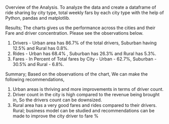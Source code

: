 Overview of the Analysis.
To analyze the data and create a dataframe of ride sharing by city type, total weekly fars by each city type with the help of Python, pandas and matplotlib.

Results;
The charts gives us the performance across the cities and their Fare and driver concentration. Please see the observations below.
1) Drivers - Urban area has 86.7% of the total drivers, Suburban having 12.5% and Rural has 0.8%.
2) Rides - Urban has 68.4% , Suburban has 26.3% and Rural has 5.3%.
3) Fares - In Percent of Total fares by City - Urban - 62.7%, Suburban - 30.5% and Rural - 6.8%.

Summary;
Based on the observations of the chart, We can make the following recommendations,
1. Urban areas is thriving and more improvements in terms of driver count.
2. Driver count in the city is high compared to the revenue being brought in, So the drivers count can be downsized.
3. Rural area has a very good fares and rides compared to their drivers. Rural; business model can be studied and recommendations can be made to improve the city driver to fare %
